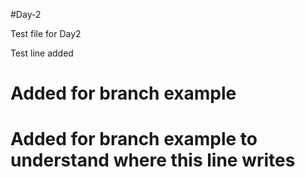 #Day-2

Test file for Day2

Test line added

# Added for branch example
# Added for branch example to understand where this line writes
